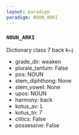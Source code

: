 ```yaml
---
layout: paradigm
paradigm: NOUN_ARKI
---
```

### ` NOUN_ARKI `

Dictionary class 7 back k~j
* grade_dir: weaken
* plurale_tantum: False
* pos: NOUN
* stem_diphthong: None
* stem_vowel: None
* upos: NOUN
* harmony: back
* kotus_av: L
* kotus_tn: 7
* clitics: False
* possessive: False
